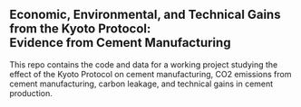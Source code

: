 ## Economic, Environmental, and Technical Gains from the Kyoto Protocol:<br>Evidence from Cement Manufacturing

This repo contains the code and data for a working project studying the effect of the Kyoto Protocol on cement manufacturing, CO2 emissions from cement manufacturing, carbon leakage, and technical gains in cement production.
